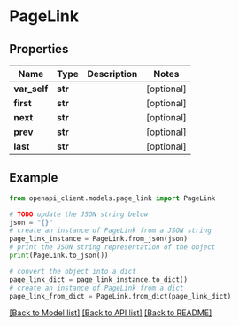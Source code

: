 # PageLink


## Properties

Name | Type | Description | Notes
------------ | ------------- | ------------- | -------------
**var_self** | **str** |  | [optional] 
**first** | **str** |  | [optional] 
**next** | **str** |  | [optional] 
**prev** | **str** |  | [optional] 
**last** | **str** |  | [optional] 

## Example

```python
from openapi_client.models.page_link import PageLink

# TODO update the JSON string below
json = "{}"
# create an instance of PageLink from a JSON string
page_link_instance = PageLink.from_json(json)
# print the JSON string representation of the object
print(PageLink.to_json())

# convert the object into a dict
page_link_dict = page_link_instance.to_dict()
# create an instance of PageLink from a dict
page_link_from_dict = PageLink.from_dict(page_link_dict)
```
[[Back to Model list]](../README.md#documentation-for-models) [[Back to API list]](../README.md#documentation-for-api-endpoints) [[Back to README]](../README.md)



